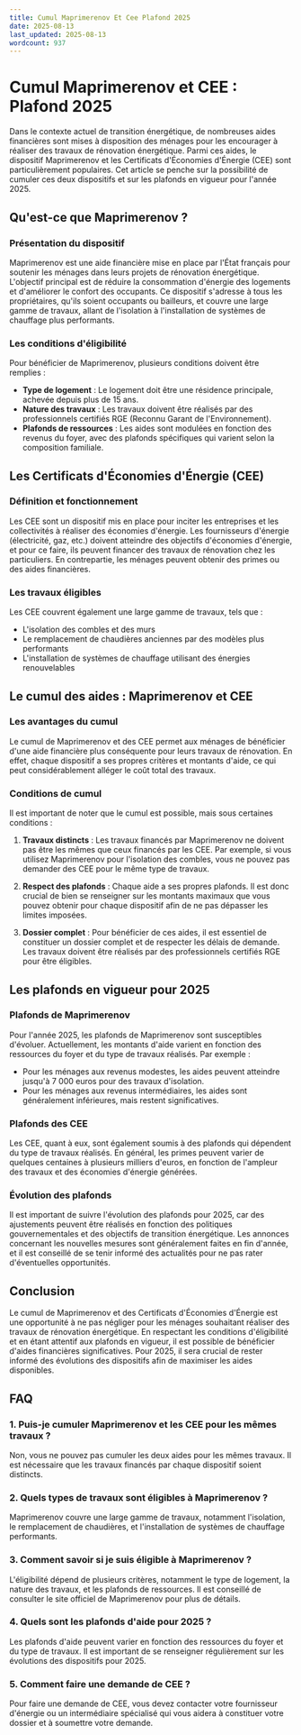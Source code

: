 ```yaml
---
title: Cumul Maprimerenov Et Cee Plafond 2025
date: 2025-08-13
last_updated: 2025-08-13
wordcount: 937
---
```


# Cumul Maprimerenov et CEE : Plafond 2025

Dans le contexte actuel de transition énergétique, de nombreuses aides financières sont mises à disposition des ménages pour les encourager à réaliser des travaux de rénovation énergétique. Parmi ces aides, le dispositif Maprimerenov et les Certificats d'Économies d'Énergie (CEE) sont particulièrement populaires. Cet article se penche sur la possibilité de cumuler ces deux dispositifs et sur les plafonds en vigueur pour l'année 2025.

## Qu'est-ce que Maprimerenov ?

### Présentation du dispositif

Maprimerenov est une aide financière mise en place par l'État français pour soutenir les ménages dans leurs projets de rénovation énergétique. L'objectif principal est de réduire la consommation d'énergie des logements et d'améliorer le confort des occupants. Ce dispositif s'adresse à tous les propriétaires, qu'ils soient occupants ou bailleurs, et couvre une large gamme de travaux, allant de l'isolation à l'installation de systèmes de chauffage plus performants.

### Les conditions d'éligibilité

Pour bénéficier de Maprimerenov, plusieurs conditions doivent être remplies :

- **Type de logement** : Le logement doit être une résidence principale, achevée depuis plus de 15 ans.
- **Nature des travaux** : Les travaux doivent être réalisés par des professionnels certifiés RGE (Reconnu Garant de l'Environnement).
- **Plafonds de ressources** : Les aides sont modulées en fonction des revenus du foyer, avec des plafonds spécifiques qui varient selon la composition familiale.

## Les Certificats d'Économies d'Énergie (CEE)

### Définition et fonctionnement

Les CEE sont un dispositif mis en place pour inciter les entreprises et les collectivités à réaliser des économies d'énergie. Les fournisseurs d'énergie (électricité, gaz, etc.) doivent atteindre des objectifs d'économies d'énergie, et pour ce faire, ils peuvent financer des travaux de rénovation chez les particuliers. En contrepartie, les ménages peuvent obtenir des primes ou des aides financières.

### Les travaux éligibles

Les CEE couvrent également une large gamme de travaux, tels que :

- L'isolation des combles et des murs
- Le remplacement de chaudières anciennes par des modèles plus performants
- L'installation de systèmes de chauffage utilisant des énergies renouvelables

## Le cumul des aides : Maprimerenov et CEE

### Les avantages du cumul

Le cumul de Maprimerenov et des CEE permet aux ménages de bénéficier d'une aide financière plus conséquente pour leurs travaux de rénovation. En effet, chaque dispositif a ses propres critères et montants d'aide, ce qui peut considérablement alléger le coût total des travaux.

### Conditions de cumul

Il est important de noter que le cumul est possible, mais sous certaines conditions :

1. **Travaux distincts** : Les travaux financés par Maprimerenov ne doivent pas être les mêmes que ceux financés par les CEE. Par exemple, si vous utilisez Maprimerenov pour l'isolation des combles, vous ne pouvez pas demander des CEE pour le même type de travaux.
   
2. **Respect des plafonds** : Chaque aide a ses propres plafonds. Il est donc crucial de bien se renseigner sur les montants maximaux que vous pouvez obtenir pour chaque dispositif afin de ne pas dépasser les limites imposées.

3. **Dossier complet** : Pour bénéficier de ces aides, il est essentiel de constituer un dossier complet et de respecter les délais de demande. Les travaux doivent être réalisés par des professionnels certifiés RGE pour être éligibles.

## Les plafonds en vigueur pour 2025

### Plafonds de Maprimerenov

Pour l'année 2025, les plafonds de Maprimerenov sont susceptibles d'évoluer. Actuellement, les montants d'aide varient en fonction des ressources du foyer et du type de travaux réalisés. Par exemple :

- Pour les ménages aux revenus modestes, les aides peuvent atteindre jusqu'à 7 000 euros pour des travaux d'isolation.
- Pour les ménages aux revenus intermédiaires, les aides sont généralement inférieures, mais restent significatives.

### Plafonds des CEE

Les CEE, quant à eux, sont également soumis à des plafonds qui dépendent du type de travaux réalisés. En général, les primes peuvent varier de quelques centaines à plusieurs milliers d'euros, en fonction de l'ampleur des travaux et des économies d'énergie générées.

### Évolution des plafonds

Il est important de suivre l'évolution des plafonds pour 2025, car des ajustements peuvent être réalisés en fonction des politiques gouvernementales et des objectifs de transition énergétique. Les annonces concernant les nouvelles mesures sont généralement faites en fin d'année, et il est conseillé de se tenir informé des actualités pour ne pas rater d'éventuelles opportunités.

## Conclusion

Le cumul de Maprimerenov et des Certificats d'Économies d'Énergie est une opportunité à ne pas négliger pour les ménages souhaitant réaliser des travaux de rénovation énergétique. En respectant les conditions d'éligibilité et en étant attentif aux plafonds en vigueur, il est possible de bénéficier d'aides financières significatives. Pour 2025, il sera crucial de rester informé des évolutions des dispositifs afin de maximiser les aides disponibles.

## FAQ

### 1. Puis-je cumuler Maprimerenov et les CEE pour les mêmes travaux ?

Non, vous ne pouvez pas cumuler les deux aides pour les mêmes travaux. Il est nécessaire que les travaux financés par chaque dispositif soient distincts.

### 2. Quels types de travaux sont éligibles à Maprimerenov ?

Maprimerenov couvre une large gamme de travaux, notamment l'isolation, le remplacement de chaudières, et l'installation de systèmes de chauffage performants.

### 3. Comment savoir si je suis éligible à Maprimerenov ?

L'éligibilité dépend de plusieurs critères, notamment le type de logement, la nature des travaux, et les plafonds de ressources. Il est conseillé de consulter le site officiel de Maprimerenov pour plus de détails.

### 4. Quels sont les plafonds d'aide pour 2025 ?

Les plafonds d'aide peuvent varier en fonction des ressources du foyer et du type de travaux. Il est important de se renseigner régulièrement sur les évolutions des dispositifs pour 2025.

### 5. Comment faire une demande de CEE ?

Pour faire une demande de CEE, vous devez contacter votre fournisseur d'énergie ou un intermédiaire spécialisé qui vous aidera à constituer votre dossier et à soumettre votre demande.